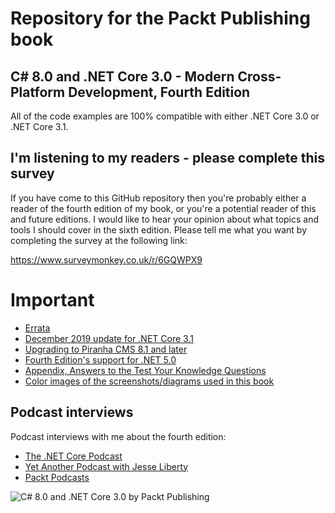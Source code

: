 # Repository for the Packt Publishing book
## C# 8.0 and .NET Core 3.0 - Modern Cross-Platform Development, Fourth Edition
All of the code examples are 100% compatible with either .NET Core 3.0 or .NET Core 3.1.

## I'm listening to my readers - please complete this survey

If you have come to this GitHub repository then you're probably either a reader of the fourth edition of my book, or you're a potential reader of this and future editions. I would like to hear your opinion about what topics and tools I should cover in the sixth edition. Please tell me what you want by completing the survey at the following link: 

https://www.surveymonkey.co.uk/r/6GQWPX9

# Important
- [Errata](errata.md)
- [December 2019 update for .NET Core 3.1](december-2019-update.md)
- [Upgrading to Piranha CMS 8.1 and later](piranha-cms.md)
- [Fourth Edition's support for .NET 5.0](dotnet5.md)
- [Appendix, Answers to the Test Your Knowledge Questions](https://static.packt-cdn.com/downloads/9781788478120_Appendix_Answers_to_the_Test_Your_Knowledge_Questions.pdf)
- [Color images of the screenshots/diagrams used in this book](https://static.packt-cdn.com/downloads/9781788478120_ColorImages.pdf)

## Podcast interviews

Podcast interviews with me about the fourth edition:
- [The .NET Core Podcast](https://dotnetcore.show/episode-44-learning-net-core-with-mark-j-price/)
- [Yet Another Podcast with Jesse Liberty](http://jesseliberty.com/2020/02/23/mark-price-c-net-core/)
- [Packt Podcasts](https://soundcloud.com/packt-podcasts/csharp-8-dotnet-core-3-the-evolution-of-the-microsoft-ecosystem)

![C# 8.0 and .NET Core 3.0 by Packt Publishing](https://github.com/markjprice/cs8dotnetcore3/blob/master/B08882_cover.jpeg)
